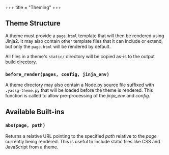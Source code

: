 +++
title = "Theming"
+++

## Theme Structure

A theme must provide a `page.html` template that will then be rendered using
Jinja2. It may also contain other template files that it can include or extend,
but only the `page.html` will be rendered by default.

All files in a theme's `static/` directory will be copied as-is to the output
build directory.

### `before_render(pages, config, jinja_env)`

A theme directory may also contain a Node.py source file suffixed with
`.yassg-theme.py` that will be loaded before the theme is rendered. This
function is called to allow pre-processing of the *jinja_env* and *config*.

## Available Built-ins

### `abs(page, path)`

Returns a relative URL pointing to the specified *path* relative to the
*page* currently being rendered. This is useful to include static files like
CSS and JavaScript from a theme.
